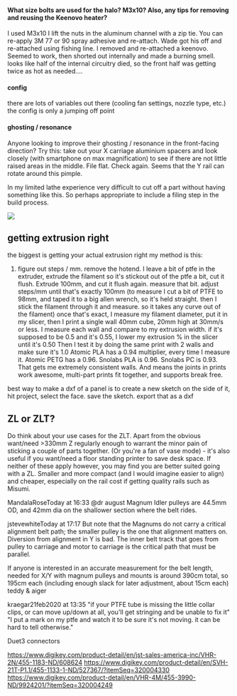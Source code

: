 #### What size bolts are used for the halo?  M3x10?  Also, any tips for removing and reusing the Keenovo heater?

I used M3x10 I lift the nuts in the aluminum channel with a zip tie.
You can re-apply 3M 77 or 90 spray adhesive and re-attach.
Wade got his off and re-attached using fishing line.
I removed and re-attached a keenovo. Seemed to work, then shorted out internally and made a burning smell. looks like half of the internal circuitry died, so the front half was getting twice as hot as needed....

#### config

there are lots of variables out there (cooling fan settings, nozzle type, etc.)
the config is only a jumping off point

#### ghosting / resonance

Anyone looking to improve their ghosting / resonance in the front-facing direction? Try this: take out your X carriage aluminium spacers and look closely (with smartphone on max magnification) to see if there are not little raised areas in the middle. File flat. Check again. Seems that the Y rail can rotate around this pimple.

In my limited lathe experience very difficult to cut off a part without having something like this. So perhaps appropriate to include a filing step in the build process.

![](https://cdn.discordapp.com/attachments/546187906033909792/595236820741259264/IMG_0309.jpg)


## getting extrusion right

the biggest is getting your actual extrusion right
my method is this:
1) figure out steps / mm.  remove the hotend. I leave a bit of ptfe in the extruder, extrude the filament so it's stickout out of the ptfe a bit, cut it flush. Extrude 100mm, and cut it flush again. measure that bit.  adjust steps/mm until that's exactly 100mm
(to measure I cut a bit of PTFE to 98mm, and taped it to a big allen wrench, so it's held straight. then I stick the filament through it and measure.  so it takes any curve out of the filament)
once that's exact, I measure my filament diameter, put it in my slicer, then I print a single wall 40mm cube, 20mm high at 30mm/s or less.  I measure each wall and compare to my extrusion width.  if it's supposed to be 0.5 and it's 0.55, I lower my extrusion % in the slicer until it's 0.50
Then I test it by doing the same print with 2 walls
and make sure it's 1.0
Atomic PLA has a 0.94 multiplier, every time I measure it.  Atomic PETG has a 0.96.  Snolabs PLA is 0.96.  Snolabs PC is 0.93.
That gets me extremely consistent walls.  And means the joints in prints work awesome, multi-part prints fit together, and supports break free.



best way to make a dxf of a panel is to create a new sketch on the side of it, hit project, select the face.  save the sketch.  export that as a dxf

## ZL or ZLT?

Do think about your use cases for the ZLT. Apart from the obvious
want/need >330mm Z regularly enough to warrant the minor pain of sticking a couple of parts together. (Or you're a fan of vase mode) - it's also useful if you want/need a floor standing printer to save desk space.
If neither of these apply however, you may find you are better suited going with a ZL. Smaller and more compact (and I would imagine easier to align) and cheaper, especially on the rail cost if getting quality rails such as Misumi.



MandalaRoseToday at 16:33
@dr august  Magnum Idler pulleys are 44.5mm OD, and 42mm dia on the shallower section where the belt rides.

jstevewhiteToday at 17:17
But note that the Magnums do not carry a critical alignment belt path; the smaller pulley is the one that alignment matters on.
Diversion from alignment in Y is bad. The inner belt track that goes from pulley to carriage and motor to carriage is the critical path that must be parallel.


If anyone is interested in an accurate measurement for the belt length, needed for X/Y with magnum pulleys and mounts is around 390cm total, so 195cm each (including enough slack for later adjustment, about 15cm each)
teddy & aiger

kraegar21feb2020 at 13:35
"if your PTFE tube is missing the little collar clips, or can move up/down at all, you'll get stringing and be unable to fix it"
"I put a mark on my ptfe and watch it to be sure it's not moving.  it can be hard to tell otherwise."


Duet3 connectors

https://www.digikey.com/product-detail/en/jst-sales-america-inc/VHR-2N/455-1183-ND/608624
https://www.digikey.com/product-detail/en/SVH-21T-P1.1/455-1133-1-ND/527367/?itemSeq=320004330
https://www.digikey.com/product-detail/en/VHR-4M/455-3990-ND/9924201/?itemSeq=320004249
